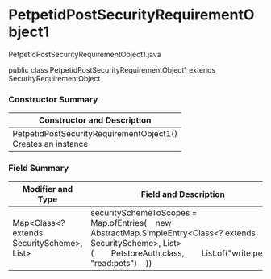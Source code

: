 # PetpetidPostSecurityRequirementObject1
PetpetidPostSecurityRequirementObject1.java

public class PetpetidPostSecurityRequirementObject1
extends SecurityRequirementObject

### Constructor Summary
| Constructor and Description |
| --------------------------- |
| PetpetidPostSecurityRequirementObject1()<br>Creates an instance |

### Field Summary
| Modifier and Type | Field and Description |
| ----------------- | --------------------- |
| Map<Class<? extends SecurityScheme>, List<String>> | securitySchemeToScopes = Map.ofEntries(&nbsp;&nbsp;&nbsp;&nbsp;new AbstractMap.SimpleEntry<Class<? extends SecurityScheme>, List<String>>(&nbsp;&nbsp;&nbsp;&nbsp;&nbsp;&nbsp;&nbsp;&nbsp;PetstoreAuth.class,&nbsp;&nbsp;&nbsp;&nbsp;&nbsp;&nbsp;&nbsp;&nbsp;List.of("write:pets", "read:pets")&nbsp;&nbsp;&nbsp;&nbsp;)) |
